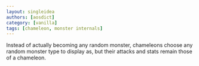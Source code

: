 ```yaml
---
layout: singleidea
authors: [aosdict]
category: [vanilla]
tags: [chameleon, monster internals]
---
```

Instead of actually becoming any random monster, chameleons choose any random monster type to display as, but their attacks and stats remain those of a chameleon.
